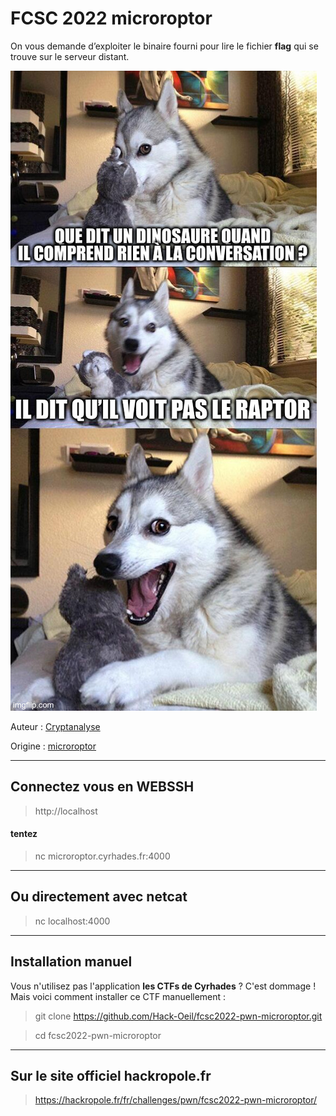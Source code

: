 # FCSC 2022 microroptor

On vous demande d’exploiter le binaire fourni pour lire le fichier **flag** qui se trouve sur le serveur distant.

![badpun.jpg](badpun.jpg)

Auteur : [Cryptanalyse](https://twitter.com/Cryptanalyse)

Origine : [microroptor](https://hackropole.fr/fr/challenges/pwn/fcsc2022-pwn-microroptor/)

-----------

## Connectez vous en WEBSSH
> http://localhost

#### tentez 
> nc microroptor.cyrhades.fr:4000

-----------

## Ou directement avec netcat
> nc localhost:4000


-----------

## Installation manuel
Vous n'utilisez pas l'application **les CTFs de Cyrhades** ? C'est dommage !
Mais voici comment installer ce CTF manuellement :

> git clone https://github.com/Hack-Oeil/fcsc2022-pwn-microroptor.git

> cd fcsc2022-pwn-microroptor


-----------

## Sur le site officiel hackropole.fr
> https://hackropole.fr/fr/challenges/pwn/fcsc2022-pwn-microroptor/